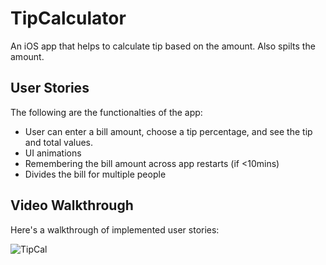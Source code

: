 # TipCalculator
An iOS app that helps to calculate tip based on the amount. Also spilts the amount.

## User Stories

The following are the functionalties of the app:

* User can enter a bill amount, choose a tip percentage, and see the tip and total values.
* UI animations
* Remembering the bill amount across app restarts (if <10mins)
* Divides the bill for multiple people

## Video Walkthrough 

Here's a walkthrough of implemented user stories:

![TipCal](https://i.makeagif.com/media/7-16-2020/iIhJeK.gif)
